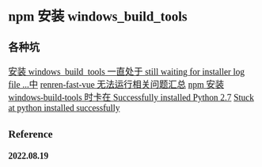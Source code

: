 <font size=4 face='楷体'>

## npm 安装 windows_build_tools

### 各种坑

[安装 windows_build_tools 一直处于 still waiting for installer log file ...中](https://blog.csdn.net/qq_36763236/article/details/107286796)
[renren-fast-vue 无法运行相关问题汇总](https://blog.csdn.net/weixin_40118894/article/details/117449416?utm_medium=distribute.pc_relevant.none-task-blog-2)
[npm 安装 windows-build-tools 时卡在 Successfully installed Python 2.7](https://blog.csdn.net/segegefe/article/details/123257540)
[Stuck at python installed successfully](https://github.com/felixrieseberg/windows-build-tools/issues/244)

### Reference

**2022.08.19**

